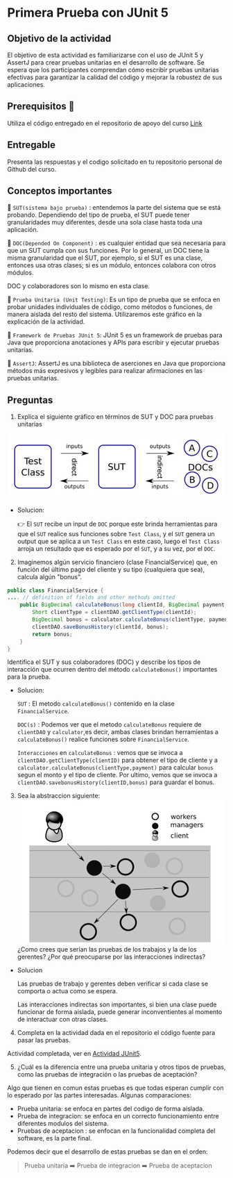 # Primera Prueba con JUnit 5

## Objetivo de la actividad

El objetivo de esta actividad es familiarizarse con el uso de JUnit 5 y AssertJ para crear pruebas unitarias
en el desarrollo de software. Se espera que los participantes comprendan cómo escribir pruebas unitarias efectivas para garantizar la calidad del código y mejorar la robustez de sus aplicaciones.

## Prerequisitos 🤔

Utiliza el código entregado en el repositorio de apoyo del curso [Link](https://github.com/kapumota/Actividades-CC3S2/tree/main)

## Entregable

Presenta las respuestas y el codigo solicitado en tu repositorio personal de Github del curso.

## Conceptos importantes

🔷 `SUT(sistema bajo prueba)` : entendemos la parte del sistema que se está probando.
Dependiendo del tipo de prueba, el SUT puede tener granularidades muy diferentes, desde una
sola clase hasta toda una aplicación.

🔷 `DOC(Depended On Component)` : es cualquier entidad que sea necesaria para que un SUT
cumpla con sus funciones.
Por lo general, un DOC tiene la misma granularidad que el SUT, por ejemplo, si el SUT es una clase, entonces usa otras clases; si es un módulo, entonces colabora con otros módulos.

DOC y colaboradores son lo mismo en esta clase.

🔷 `Prueba Unitaria (Unit Testing)`: Es un tipo de prueba que se enfoca en probar unidades
individuales de código, como métodos o funciones, de manera aislada del resto del sistema.
Utilizaremos este gráfico en la explicación de la actividad.

🔷 `Framework de Pruebas JUnit 5`: JUnit 5 es un framework de pruebas para Java que proporciona
anotaciones y APIs para escribir y ejecutar pruebas unitarias.

🔷 `AssertJ`: AssertJ es una biblioteca de aserciones en Java que proporciona métodos más
expresivos y legibles para realizar afirmaciones en las pruebas unitarias.

## Preguntas

1. Explica el siguiente gráfico en términos de SUT y DOC para pruebas unitarias

![a](readmeImages/Image1.jpeg)

- Solucion:
  
    :point_right: El `SUT` recibe un input de `DOC` porque este brinda herramientas para que el `SUT` realice sus funciones sobre `Test Class`, y el `SUT` genera un output que se aplica a un `Test Class` en este caso, luego el `Test Class` arroja un resultado que es esperado por el `SUT`, y a su vez, por el `DOC`.

2. Imaginemos algún servicio financiero (clase FinancialService) que, en función del último pago del cliente y su tipo (cualquiera que sea), calcula algún "bonus".
   
```java
public class FinancialService {
.... // definition of fields and other methods omitted
    public BigDecimal calculateBonus(long clientId, BigDecimal payment) {
        Short clientType = clientDAO.getClientType(clientId);
        BigDecimal bonus = calculator.calculateBonus(clientType, payment);
        clientDAO.saveBonusHistory(clientId, bonus);
        return bonus;
    }
}
```

Identifica el SUT y sus colaboradores (DOC) y describe los tipos de interacción que ocurren dentro del método  `calculateBonus()` importantes para la prueba.

- Solucion:

    `SUT` : El metodo `calculateBonus()` contenido en la clase `FinancialService`.

    `DOC(s)` : Podemos ver que el metodo `calculateBonus` requiere de `clientDAO` y `calculator`,es decir, ambas clases brindan          herramientas a `calculateBonus()` realice funciones sobre `FinancialService`.

    `Interacciones` en `calculateBonus` : vemos que se invoca a `clientDAO.getClientType(clientID)` para obtener el tipo de cliente y a `calculator.calculateBonus(clientType,payment)` para calcular `bonus` segun el monto y el tipo de cliente.
Por ultimo, vemos que se invoca a `clientDAO.savebonusHistory(clientID,bonus)` para guardar el bonus.

3. Sea la abstraccion siguiente:
   ![image2](/Actividad-PrimeraPruebaJUnit5/readmeImages/Image2.png)
¿Como crees que serían las pruebas de los trabajos y la de los gerentes? ¿Por qué preocuparse por las interacciones indirectas?

- Solucion

    Las pruebas de trabajo y gerentes deben verificar si cada clase se comporta o actua como se espera.

    Las interacciones indirectas son importantes, si bien una clase puede funcionar de forma aislada, puede generar inconventientes al         momento de interactuar con otras clases.

4. Completa en la actividad dada en el repositorio el código fuente para pasar las pruebas.

Actividad completada, ver en [Actividad JUnit5](https://github.com/GaboYR/CC3S2/tree/main/Actividad-PrimeraPruebaJUnit5).

5. ¿Cuál es la diferencia entre una prueba unitaria y otros tipos de pruebas, como las pruebas de
integración o las pruebas de aceptación?

Algo que tienen en comun estas pruebas es que todas esperan cumplir con lo esperado por las partes interesadas.
Algunas comparaciones:
- Prueba unitaria: se enfoca en partes del codigo de forma aislada.
- Prueba de integracion: se enfoca en un correcto funcionamiento entre diferentes modulos del sistema.
- Pruebas de aceptacion : se enfocan en la funcionalidad completa del software, es la parte final.

Podemos decir que el desarrollo de estas pruebas se dan en el orden: 

> Prueba unitaria :arrow_right: Prueba de integracion :arrow_right: Prueba de aceptacion
